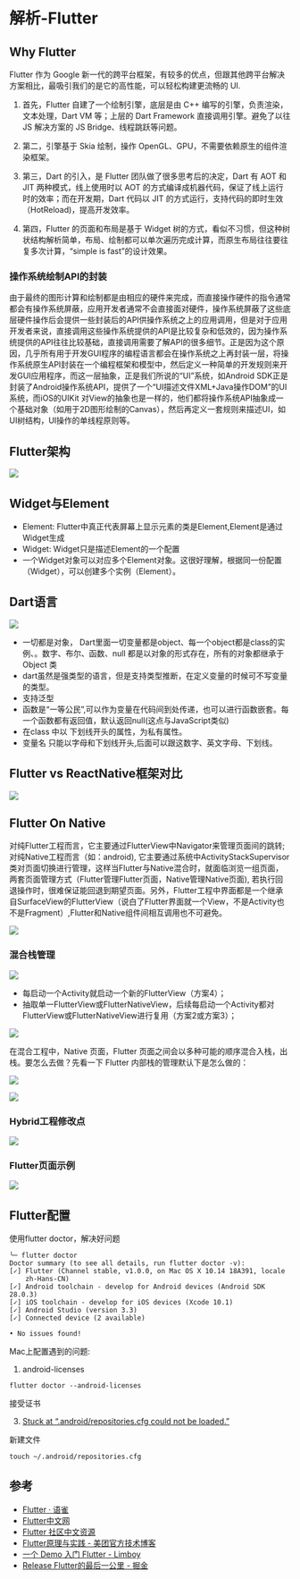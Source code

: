 # 解析-Flutter


## Why Flutter


Flutter 作为 Google 新一代的跨平台框架，有较多的优点，但跟其他跨平台解决方案相比，最吸引我们的是它的高性能，可以轻松构建更流畅的 UI.


1. 首先，Flutter 自建了一个绘制引擎，底层是由 C++ 编写的引擎，负责渲染，文本处理，Dart VM 等；上层的 Dart Framework 直接调用引擎。避免了以往 JS 解决方案的 JS Bridge、线程跳跃等问题。

2. 第二，引擎基于 Skia 绘制，操作 OpenGL、GPU，不需要依赖原生的组件渲染框架。

3. 第三，Dart 的引入，是 Flutter 团队做了很多思考后的决定，Dart 有 AOT 和 JIT 两种模式，线上使用时以 AOT 的方式编译成机器代码，保证了线上运行时的效率；而在开发期，Dart 代码以 JIT 的方式运行，支持代码的即时生效（HotReload)，提高开发效率。

4. 第四，Flutter 的页面和布局是基于 Widget 树的方式，看似不习惯，但这种树状结构解析简单，布局、绘制都可以单次遍历完成计算，而原生布局往往要往复多次计算，“simple is fast”的设计效果。


### 操作系统绘制API的封装


由于最终的图形计算和绘制都是由相应的硬件来完成，而直接操作硬件的指令通常都会有操作系统屏蔽，应用开发者通常不会直接面对硬件，操作系统屏蔽了这些底层硬件操作后会提供一些封装后的API供操作系统之上的应用调用，但是对于应用开发者来说，直接调用这些操作系统提供的API是比较复杂和低效的，因为操作系统提供的API往往比较基础，直接调用需要了解API的很多细节。正是因为这个原因，几乎所有用于开发GUI程序的编程语言都会在操作系统之上再封装一层，将操作系统原生API封装在一个编程框架和模型中，然后定义一种简单的开发规则来开发GUI应用程序，而这一层抽象，正是我们所说的“UI”系统，如Android SDK正是封装了Android操作系统API，提供了一个“UI描述文件XML+Java操作DOM”的UI系统，而iOS的UIKit 对View的抽象也是一样的，他们都将操作系统API抽象成一个基础对象（如用于2D图形绘制的Canvas），然后再定义一套规则来描述UI，如UI树结构，UI操作的单线程原则等。


## Flutter架构

![](https://pic-mike.oss-cn-hongkong.aliyuncs.com/Blog/20190221141602.png)


## Widget与Element

* Element: Flutter中真正代表屏幕上显示元素的类是Element,Element是通过Widget生成
* Widget: Widget只是描述Element的一个配置
* 一个Widget对象可以对应多个Element对象。这很好理解，根据同一份配置（Widget），可以创建多个实例（Element）。



## Dart语言

![](https://pic-mike.oss-cn-hongkong.aliyuncs.com/Blog/20190221154503.png)

* 一切都是对象， Dart里面一切变量都是object、每一个object都是class的实例、。数字、布尔、函数、null 都是以对象的形式存在，所有的对象都继承于 Object 类
* dart虽然是强类型的语言，但是支持类型推断，在定义变量的时候可不写变量的类型。
* 支持泛型
* 函数是“一等公民”,可以作为变量在代码间到处传递，也可以进行函数嵌套。每一个函数都有返回值，默认返回null(这点与JavaScript类似)
* 在class 中以 下划线开头的属性，为私有属性。
* 变量名 只能以字母和下划线开头,后面可以跟这数字、英文字母、下划线。


## Flutter vs ReactNative框架对比


![](https://pic-mike.oss-cn-hongkong.aliyuncs.com/Blog/20190221154647.png)


## Flutter On Native

对纯Flutter工程而言，它主要通过FlutterView中Navigator来管理页面间的跳转;对纯Native工程而言（如：android), 它主要通过系统中ActivityStackSupervisor类对页面切换进行管理，这样当Flutter与Native混合时，就面临浏览一组页面，两套页面管理方式（Flutter管理Flutter页面，Native管理Native页面), 若执行回退操作时，很难保证能回退到期望页面。另外，Flutter工程中界面都是一个继承自SurfaceView的FlutterView（说白了Flutter界面就一个View，不是Activity也不是Fragment）,Flutter和Native组件间相互调用也不可避免。

![](https://pic-mike.oss-cn-hongkong.aliyuncs.com/Blog/20190221154925.png)

### 混合栈管理


![](https://pic-mike.oss-cn-hongkong.aliyuncs.com/Blog/20190221155144.png)


* 每启动一个Activity就启动一个新的FlutterView（方案4）；
* 抽取单一FlutterView或FlutterNativeView，后续每启动一个Activity都对FlutterView或FlutterNativeView进行复用（方案2或方案3）；



![](https://pic-mike.oss-cn-hongkong.aliyuncs.com/Blog/20190221162457.png)


在混合工程中，Native 页面，Flutter 页面之间会以多种可能的顺序混合入栈，出栈。要怎么去做？先看一下 Flutter 内部栈的管理默认下是怎么做的：

![](https://pic-mike.oss-cn-hongkong.aliyuncs.com/Blog/20190221163709.png)

![](https://pic-mike.oss-cn-hongkong.aliyuncs.com/Blog/20190221163739.png)


### Hybrid工程修改点

![](https://pic-mike.oss-cn-hongkong.aliyuncs.com/Blog/20190221162318.png)


### Flutter页面示例

![](https://pic-mike.oss-cn-hongkong.aliyuncs.com/Blog/20190221171251.png)




## Flutter配置

使用flutter doctor，解决好问题

```
╰─ flutter doctor
Doctor summary (to see all details, run flutter doctor -v):
[✓] Flutter (Channel stable, v1.0.0, on Mac OS X 10.14 18A391, locale
    zh-Hans-CN)
[✓] Android toolchain - develop for Android devices (Android SDK 28.0.3)
[✓] iOS toolchain - develop for iOS devices (Xcode 10.1)
[✓] Android Studio (version 3.3)
[✓] Connected device (2 available)

• No issues found!
```





Mac上配置遇到的问题:


1. android-licenses


```
flutter doctor --android-licenses
```

接受证书

3. [Stuck at “.android/repositories.cfg could not be loaded.”](https://stackoverflow.com/questions/43433542/stuck-at-android-repositories-cfg-could-not-be-loaded)

新建文件

```
touch ~/.android/repositories.cfg

```


## 参考

* [Flutter · 语雀](https://www.yuque.com/xytech/flutter)
* [Flutter中文网](https://flutterchina.club/)
* [Flutter 社区中文资源](https://flutter-io.cn/)
* [Flutter原理与实践 - 美团官方技术博客](https://tech.meituan.com/waimai_flutter_practice.html)
* [一个 Demo 入门 Flutter - Limboy](https://limboy.me/tech/2018/12/07/flutter-demo.html)
* [Release Flutter的最后一公里 - 掘金](https://juejin.im/post/5b456ebee51d4519277b7761)